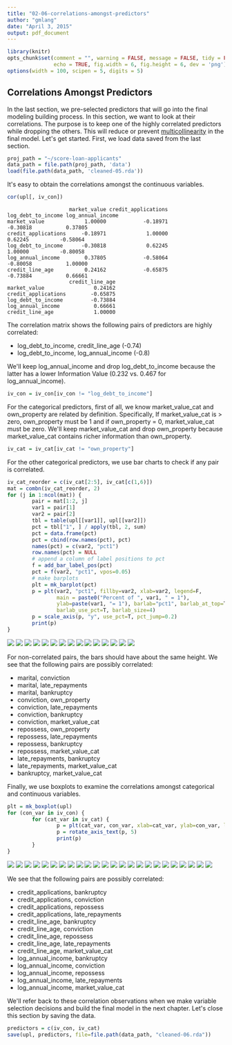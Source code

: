 ```yaml
---
title: "02-06-correlations-amongst-predictors"
author: "gmlang"
date: "April 3, 2015"
output: pdf_document
---
```



```r
library(knitr)
opts_chunk$set(comment = "", warning = FALSE, message = FALSE, tidy = FALSE,
               echo = TRUE, fig.width = 6, fig.height = 6, dev = 'png')
options(width = 100, scipen = 5, digits = 5)
```

## Correlations Amongst Predictors

In the last section, we pre-selected predictors that will go into the final modeling building process. In this section, we want to look at their correlations. The purpose is to keep one of the highly correlated predictors while dropping the others. This will reduce or prevent [multicollinearity](http://en.wikipedia.org/wiki/Multicollinearity) in the final model. Let's get started. First, we load data saved from the last section.
        

```r
proj_path = "~/score-loan-applicants"
data_path = file.path(proj_path, 'data')
load(file.path(data_path, 'cleaned-05.rda'))
```

It's easy to obtain the correlations amongst the continuous variables.

```r
cor(upl[, iv_con])
```

```
                    market_value credit_applications log_debt_to_income log_annual_income
market_value             1.00000            -0.18971           -0.30818           0.37805
credit_applications     -0.18971             1.00000            0.62245          -0.58064
log_debt_to_income      -0.30818             0.62245            1.00000          -0.80058
log_annual_income        0.37805            -0.58064           -0.80058           1.00000
credit_line_age          0.24162            -0.65875           -0.73884           0.66661
                    credit_line_age
market_value                0.24162
credit_applications        -0.65875
log_debt_to_income         -0.73884
log_annual_income           0.66661
credit_line_age             1.00000
```

The correlation matrix shows the following pairs of predictors are highly correlated:

* log_debt_to_income, credit_line_age (-0.74)
* log_debt_to_income, log_annual_income (-0.8)

We'll keep log_annual_income and drop log_debt_to_income because the latter has a lower Information Value (0.232 vs. 0.467 for log_annual_income).


```r
iv_con = iv_con[iv_con != "log_debt_to_income"]
```

For the categorical predictors, first of all, we know market_value_cat and own_property are related by definition. Specifically, If market_value_cat is > zero, own_property must be 1 and if own_property = 0, market_value_cat must be zero. We'll keep market_value_cat and drop own_property because market_value_cat contains richer information than own_property. 


```r
iv_cat = iv_cat[iv_cat != "own_property"]
```

For the other categorical predictors, we use bar charts to check if any pair is correlated.


```r
iv_cat_reorder = c(iv_cat[2:5], iv_cat[c(1,6)])
mat = combn(iv_cat_reorder, 2)
for (j in 1:ncol(mat)) {
        pair = mat[1:2, j]
        var1 = pair[1]
        var2 = pair[2]
        tbl = table(upl[[var1]], upl[[var2]])
        pct = tbl["1", ] / apply(tbl, 2, sum)
        pct = data.frame(pct)
        pct = cbind(row.names(pct), pct)
        names(pct) = c(var2, "pct1")
        row.names(pct) = NULL
        # append a column of label positions to pct
        f = add_bar_label_pos(pct)
        pct = f(var2, "pct1", vpos=0.05)
        # make barplots
        plt = mk_barplot(pct)
        p = plt(var2, "pct1", fillby=var2, xlab=var2, legend=F,
                main = paste0("Percent of ", var1, " = 1"),
                ylab=paste(var1, "= 1"), barlab="pct1", barlab_at_top=T,
                barlab_use_pct=T, barlab_size=4)
        p = scale_axis(p, "y", use_pct=T, pct_jump=0.2)
        print(p)
}
```

![](images/cat_vs_cat-1.png) ![](images/cat_vs_cat-2.png) ![](images/cat_vs_cat-3.png) ![](images/cat_vs_cat-4.png) ![](images/cat_vs_cat-5.png) ![](images/cat_vs_cat-6.png) ![](images/cat_vs_cat-7.png) ![](images/cat_vs_cat-8.png) ![](images/cat_vs_cat-9.png) ![](images/cat_vs_cat-10.png) ![](images/cat_vs_cat-11.png) ![](images/cat_vs_cat-12.png) ![](images/cat_vs_cat-13.png) ![](images/cat_vs_cat-14.png) ![](images/cat_vs_cat-15.png) 

For non-correlated pairs, the bars should have about the same height. We see that the following pairs are possibly correlated:

* marital, conviction
* marital, late_repayments
* marital, bankruptcy
* conviction, own_property
* conviction, late_repayments
* conviction, bankruptcy
* conviction, market_value_cat
* repossess, own_property
* repossess, late_repayments
* repossess, bankruptcy
* repossess, market_value_cat
* late_repayments, bankruptcy
* late_repayments, market_value_cat
* bankruptcy, market_value_cat

Finally, we use boxplots to examine the correlations amongst categorical and continuous variables.


```r
plt = mk_boxplot(upl)
for (con_var in iv_con) {
        for (cat_var in iv_cat) {
                p = plt(cat_var, con_var, xlab=cat_var, ylab=con_var, legend=F)
                p = rotate_axis_text(p, 5)
                print(p)
        }
}
```

![](images/con_vs_cat-1.png) ![](images/con_vs_cat-2.png) ![](images/con_vs_cat-3.png) ![](images/con_vs_cat-4.png) ![](images/con_vs_cat-5.png) ![](images/con_vs_cat-6.png) ![](images/con_vs_cat-7.png) ![](images/con_vs_cat-8.png) ![](images/con_vs_cat-9.png) ![](images/con_vs_cat-10.png) ![](images/con_vs_cat-11.png) ![](images/con_vs_cat-12.png) ![](images/con_vs_cat-13.png) ![](images/con_vs_cat-14.png) ![](images/con_vs_cat-15.png) ![](images/con_vs_cat-16.png) ![](images/con_vs_cat-17.png) ![](images/con_vs_cat-18.png) ![](images/con_vs_cat-19.png) ![](images/con_vs_cat-20.png) ![](images/con_vs_cat-21.png) ![](images/con_vs_cat-22.png) ![](images/con_vs_cat-23.png) ![](images/con_vs_cat-24.png) 

We see that the following pairs are possibly correlated:

* credit_applications, bankruptcy
* credit_applications, conviction
* credit_applications, repossess
* credit_applications, late_repayments
* credit_line_age, bankruptcy
* credit_line_age, conviction
* credit_line_age, repossess
* credit_line_age, late_repayments
* credit_line_age, market_value_cat
* log_annual_income, bankruptcy
* log_annual_income, conviction
* log_annual_income, repossess
* log_annual_income, late_repayments
* log_annual_income, market_value_cat 

We'll refer back to these correlation observations when we make variable selection decisions and build the final model in the next chapter. Let's close this section by saving the data.

```r
predictors = c(iv_con, iv_cat)
save(upl, predictors, file=file.path(data_path, "cleaned-06.rda"))
```
